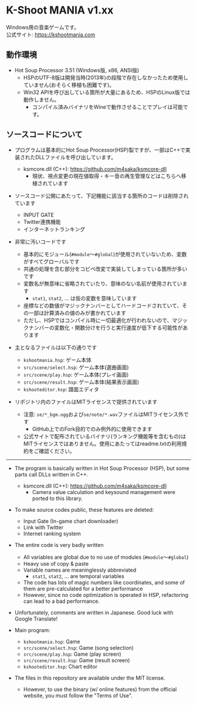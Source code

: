 # K-Shoot MANIA v1.xx
Windows用の音楽ゲームです。  
公式サイト: https://kshootmania.com

## 動作環境
- Hot Soup Processor 3.51 (Windows版, x86, ANSI版)
    - HSPのUTF-8版は開発当時(2013年)の段階で存在しなかったため使用していません(おそらく移植も困難です)。
    - Win32 APIを呼び出している箇所が大量にあるため、HSPのLinux版では動作しません。
        - コンパイル済みバイナリをWineで動作させることでプレイは可能です。

## ソースコードについて
- プログラムは基本的にHot Soup Processor(HSP)製ですが、一部はC++で実装されたDLLファイルを呼び出しています。
    - ksmcore.dll (C++): https://github.com/m4saka/ksmcore-dll
        - 現状、視点変更の現在値取得・キー音の再生管理などはこちらへ移植されています

- ソースコード公開にあたって、下記機能に該当する箇所のコードは削除されています
    - INPUT GATE
    - Twitter連携機能
    - インターネットランキング

- 非常に汚いコードです
    - 基本的にモジュール(`#module`～`#global`)が使用されていないため、変数がすべてグローバルです
    - 共通の処理を含む部分をコピペ改変で実装してしまっている箇所が多いです
    - 変数名が無意味に省略されていたり、意味のない名前が使用されています
        - `stat1`, `stat2`, ... は仮の変数を意味しています
    - 座標などの数値がマジックナンバーとしてハードコードされていて、その一部は計算済みの値のみが書かれています
    - ただし、HSPではコンパイル時に一切最適化が行われないので、マジックナンバーの変数化・関数分けを行うと実行速度が低下する可能性があります

- 主となるファイルは以下の通りです
    - `kshootmania.hsp`: ゲーム本体
    - `src/scene/select.hsp`: ゲーム本体(選曲画面)
    - `src/scene/play.hsp`: ゲーム本体(プレイ画面)
    - `src/scene/result.hsp`: ゲーム本体(結果表示画面)
    - `kshooteditor.hsp`: 譜面エディタ

- リポジトリ内のファイルはMITライセンスで提供されています
    - 注意: `se/*_bgm.ogg`および`se/note/*.wav`ファイルはMITライセンス外です
        - GitHub上でのFork目的でのみ例外的に使用できます
    - 公式サイトで配布されているバイナリ(ランキング機能等を含むもの)はMITライセンスではありません。使用にあたってはreadme.txtの利用規約をご確認ください。

-------

- The program is basically written in Hot Soup Processor (HSP), but some parts call DLLs written in C++.
    - ksmcore.dll (C++): https://github.com/m4saka/ksmcore-dll
        - Camera value calculation and keysound management were ported to this library.

- To make source codes public, these features are deleted:
    - Input Gate (In-game chart downloader)
    - Link with Twitter
    - Internet ranking system

- The entire code is very badly written
    - All variables are global due to no use of modules (`#module`～`#global`)
    - Heavy use of copy & paste
    - Variable names are meaninglessly abbreviated
        - `stat1`, `stat2`, ... are temporal variables
    - The code has lots of magic numbers like coordinates, and some of them are pre-calculated for a better performance
    - However, since no code optimization is operated in HSP, refactoring can lead to a bad performance.

- Unfortunately, comments are written in Japanese. Good luck with Google Translate!

- Main program:
    - `kshootmania.hsp`: Game
    - `src/scene/select.hsp`: Game (song selection)
    - `src/scene/play.hsp`: Game (play screen)
    - `src/scene/result.hsp`: Game (result screen)
    - `kshooteditor.hsp`: Chart editor

- The files in this repository are available under the MIT license.
    - However, to use the binary (w/ online features) from the official website, you must follow the "Terms of Use".
